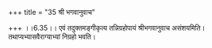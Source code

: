 +++
title = "35 श्री भगवानुवाच"

+++
।।6.35।। एवं तदुक्तमङ्गीकृत्य तन्निग्रहोपायं श्रीभगवानुवाच असंशयमिति।
तथाप्यभ्यासवैराग्याभ्यां निग्रहो भवति।
